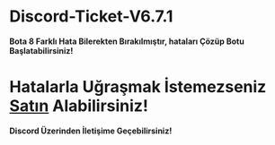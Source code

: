 # Discord-Ticket-V6.7.1
**Bota 8 Farklı Hata Bilerekten Bırakılmıştır, hataları Çözüp Botu Başlatabilirsiniz!**

# Hatalarla Uğraşmak İstemezseniz [Satın](https://discord.com/users/845223135111544832) Alabilirsiniz!
**Discord Üzerinden İletişime Geçebilirsiniz!**
